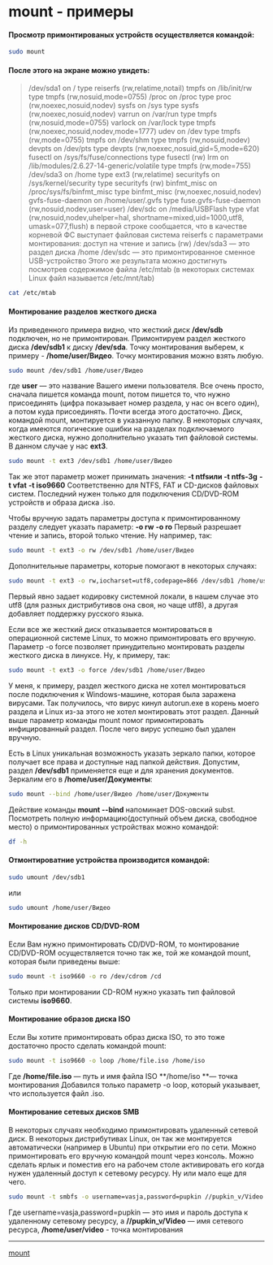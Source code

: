 
# mount - примеры

#### Просмотр примонтированых устройств осуществляется командой:

```bash
sudo mount
```

#### После этого на экране можно увидеть:

> /dev/sda1 on / type reiserfs (rw,relatime,notail) tmpfs on /lib/init/rw type tmpfs (rw,nosuid,mode=0755)
> /proc on /proc type proc (rw,noexec,nosuid,nodev)
> sysfs on /sys type sysfs (rw,noexec,nosuid,nodev)
> varrun on /var/run type tmpfs (rw,nosuid,mode=0755)
> varlock on /var/lock type tmpfs (rw,noexec,nosuid,nodev,mode=1777)
> udev on /dev type tmpfs (rw,mode=0755)
> tmpfs on /dev/shm type tmpfs (rw,nosuid,nodev)
> devpts on /dev/pts type devpts (rw,noexec,nosuid,gid=5,mode=620)
> fusectl on /sys/fs/fuse/connections type fusectl (rw)
> lrm on /lib/modules/2.6.27-14-generic/volatile type tmpfs (rw,mode=755)
> /dev/sda3 on /home type ext3 (rw,relatime)
> securityfs on /sys/kernel/security type securityfs (rw)
> binfmt_misc on /proc/sys/fs/binfmt_misc type binfmt_misc (rw,noexec,nosuid,nodev)
> gvfs-fuse-daemon on /home/user/.gvfs type fuse.gvfs-fuse-daemon (rw,nosuid,nodev,user=user)
> /dev/sdc on /media/USBFlash type vfat (rw,nosuid,nodev,uhelper=hal, shortname=mixed,uid=1000,utf8, umask=077,flush)
> в первой строке сообщается, что в качестве корневой ФС выступает файловая система reiserfs с параметрами монтирования: доступ на чтение и запись (rw)
> /dev/sda3 — это раздел диска /home
> /dev/sdc — это примонтированное сменное USB-устройство
> Этого же результата можно достигнуть посмотрев содержимое файла /etc/mtab (в некоторых системах Linux файл называется /etc/mnt/tab)

```bash
cat /etc/mtab
```

#### Монтирование разделов жесткого диска

Из приведенного примера видно, что жесткий диск **/dev/sdb** подключен, но не примонтирован. Примонтируем раздел жесткого диска **/dev/sdb1** к диску **/dev/sda**. Точку монтирования выберем, к примеру - **/home/user/Видео**. Точку монтирования можно взять любую.

```bash
sudo mount /dev/sdb1 /home/user/Видео
```

где **user** — это название Вашего имени пользователя.
Все очень просто, сначала пишется команда mount, потом пишется то, что нужно присоединять (цифра показывает номер раздела, у нас он всего один), а потом куда присоединять. Почти всегда этого достаточно. Диск, командой mount, монтируется в указанную папку. В некоторых случаях, когда имеются логические ошибки на разделах подключаемого жесткого диска, нужно дополнительно указать тип файловой системы. В данном случае у нас **ext3**.

```bash
sudo mount -t ext3 /dev/sdb1 /home/user/Видео
```

Так же этот параметр может принимать значения:
**-t ntfsили -t ntfs-3g**
**-t vfat**
**-t iso9660**
Соответственно для NTFS, FAT и CD-дисков файловых систем. Последний нужен только для подключения CD/DVD-ROM устройств и образа диска .iso.

Чтобы вручную задать параметры доступа к примонтированному разделу следует указать параметр:
**-o rw**
**-o ro**
Первый разрешает чтение и запись, второй только чтение. Ну например, так:

```bash
sudo mount -t ext3 -o rw /dev/sdb1 /home/user/Видео
```

Дополнительные параметры, которые помогают в некоторых случаях:

```bash
sudo mount -t ext3 -o rw,iocharset=utf8,codepage=866 /dev/sdb1 /home/user/Видео
```

Первый явно задает кодировку системной локали, в нашем случае это utf8 (для разных дистрибутивов она своя, но чаще utf8), а другая добавляет поддержку русского языка.

Если все же жесткий диск отказывается монтироваться в операционной системе Linux, то можно примонтировать его вручную. Параметр -o force позволяет принудительно монтировать разделы жесткого диска в линуксе. Ну, к примеру, так:

```bash
sudo mount -t ext3 -o force /dev/sdb1 /home/user/Видео
```

У меня, к примеру, раздел жесткого диска не хотел монтироваться после подключения к Windows-машине, которая была заражена вирусами. Так получилось, что вирус кинул autorun.exe в корень моего раздела и Linux из-за этого не хотел монтировать этот раздел. Данный выше параметр команды mount помог примонтировать инфицированный раздел. После чего вирус успешно был удален вручную.

Есть в Linux уникальная возможность указать зеркало папки, которое получает все права и доступные над папкой действия. Допустим, раздел **/dev/sdb1** применяется еще и для хранения документов. Зеркалим его в **/home/user/Документы**:

```bash
sudo mount --bind /home/user/Видео /home/user/Документы
```

Действие команды **mount --bind** напоминает DOS-овский subst.
Посмотреть полную информацию(доступный объем диска, свободное место) о примонтированных устройствах можно командой:

```bash
df -h
```

#### Отмонтироватние устройства производится командой:

```bash
sudo umount /dev/sdb1
```

или

```bash
sudo umount /home/user/Видео
```

#### Монтирование дисков CD/DVD-ROM

Если Вам нужно примонтировать CD/DVD-ROM, то монтирование CD/DVD-ROM осуществляется точно так же, той же командой mount, которая были приведены выше:

```bash
sudo mount -t iso9660 -o ro /dev/cdrom /cd
```

Только при монтировании CD-ROM нужно указать тип файловой системы **iso9660**.

#### Монтирование образов диска ISO

Если Вы хотите примонтировать образ диска ISO, то это тоже достаточно просто сделать командой mount:

```bash
sudo mount -t iso9660 -o loop /home/file.iso /home/iso
```

Где **/home/file.iso** — путь и имя файла ISO
**/home/iso **— точка монтирования
Добавился только параметр -o loop, который указывает, что используется файл .iso.

#### Монтирование сетевых дисков SMB

В некоторых случаях необходимо примонтировать удаленный сетевой диск. В некоторых дистрибутивах Linux, он так же монтируется автоматически (например в Ubuntu) при открытии его по сети. Можно примонтировать его вручную командой mount через консоль. Можно сделать ярлык и поместив его на рабочем столе активировать его когда нужен удаленный доступ к сетевому ресурсу. Ну или мало еще для чего.

```bash
sudo mount -t smbfs -o username=vasja,password=pupkin //pupkin_v/Video /home/user/video
```

Где username=vasja,password=pupkin — это имя и пароль доступа к удаленному сетевому ресурсу, а **//pupkin_v/Video** — имя сетевого ресурса, **/home/user/video** - точка монтирования
**********
[mount](/tags/mount.md)
